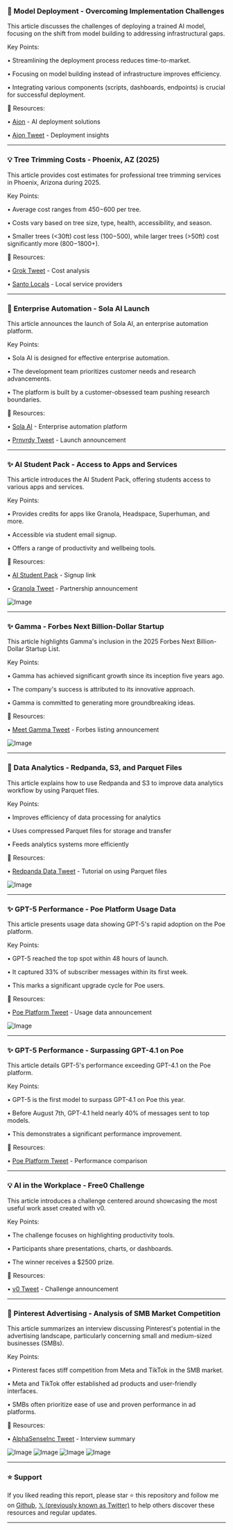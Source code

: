 ### 🤖 Model Deployment - Overcoming Implementation Challenges

This article discusses the challenges of deploying a trained AI model, focusing on the shift from model building to addressing infrastructural gaps.

Key Points:

• Streamlining the deployment process reduces time-to-market.


• Focusing on model building instead of infrastructure improves efficiency.


• Integrating various components (scripts, dashboards, endpoints) is crucial for successful deployment.



🔗 Resources:

• [Aion](https://x.com/aionxyz) - AI deployment solutions


• [Aion Tweet](https://x.com/aionxyz/status/1956112282838310985) - Deployment insights



---

### 💡 Tree Trimming Costs - Phoenix, AZ (2025)

This article provides cost estimates for professional tree trimming services in Phoenix, Arizona during 2025.

Key Points:

• Average cost ranges from $450-$600 per tree.


• Costs vary based on tree size, type, health, accessibility, and season.


• Smaller trees (<30ft) cost less ($100-$500), while larger trees (>50ft) cost significantly more ($800-$1800+).



🔗 Resources:

• [Grok Tweet](https://x.com/grok/status/1956109542133260643) - Cost analysis


• [Santo Locals](https://x.com/santolocals) - Local service providers



---

### 🚀 Enterprise Automation - Sola AI Launch

This article announces the launch of Sola AI, an enterprise automation platform.

Key Points:

• Sola AI is designed for effective enterprise automation.


• The development team prioritizes customer needs and research advancements.


• The platform is built by a customer-obsessed team pushing research boundaries.



🔗 Resources:

• [Sola AI](https://x.com/SolaAI_) - Enterprise automation platform


• [Prnvrdy Tweet](https://x.com/prnvrdy/status/1956035363946086714) - Launch announcement



---

### ✨ AI Student Pack - Access to Apps and Services

This article introduces the AI Student Pack, offering students access to various apps and services.

Key Points:

• Provides credits for apps like Granola, Headspace, Superhuman, and more.


• Accessible via student email signup.


• Offers a range of productivity and wellbeing tools.


🔗 Resources:

• [AI Student Pack](https://aistudentpack.com) - Signup link


• [Granola Tweet](https://x.com/meetgranola/status/1956034268255412678) - Partnership announcement


![Image](https://pbs.twimg.com/media/GyU6zEEbYAEcaNk?format=jpg&name=small)

---

### ✨ Gamma - Forbes Next Billion-Dollar Startup

This article highlights Gamma's inclusion in the 2025 Forbes Next Billion-Dollar Startup List.

Key Points:

• Gamma has achieved significant growth since its inception five years ago.


• The company's success is attributed to its innovative approach.


• Gamma is committed to generating more groundbreaking ideas.



🔗 Resources:

• [Meet Gamma Tweet](https://x.com/MeetGamma/status/1956013410489131151) - Forbes listing announcement


![Image](https://pbs.twimg.com/media/GyUnkmxboAAkZCP?format=jpg&name=small)

---

### 🤖 Data Analytics - Redpanda, S3, and Parquet Files

This article explains how to use Redpanda and S3 to improve data analytics workflow by using Parquet files.

Key Points:

• Improves efficiency of data processing for analytics


• Uses compressed Parquet files for storage and transfer


• Feeds analytics systems more efficiently



🔗 Resources:

• [Redpanda Data Tweet](https://x.com/redpandadata/status/1956012931121897926) -  Tutorial on using Parquet files


![Image](https://pbs.twimg.com/amplify_video_thumb/1956012394284515338/img/4IwXErAhu2BopnDb.jpg)

---

### ✨ GPT-5 Performance - Poe Platform Usage Data

This article presents usage data showing GPT-5's rapid adoption on the Poe platform.

Key Points:

• GPT-5 reached the top spot within 48 hours of launch.


• It captured 33% of subscriber messages within its first week.


• This marks a significant upgrade cycle for Poe users.



🔗 Resources:

• [Poe Platform Tweet](https://x.com/poe_platform/status/1956011729953153459) - Usage data announcement


![Image](https://pbs.twimg.com/media/GyUl9ZyaoAA2M3w?format=png&name=small)

---

### ✨ GPT-5 Performance - Surpassing GPT-4.1 on Poe

This article details GPT-5's performance exceeding GPT-4.1 on the Poe platform.

Key Points:

• GPT-5 is the first model to surpass GPT-4.1 on Poe this year.


• Before August 7th, GPT-4.1 held nearly 40% of messages sent to top models.


• This demonstrates a significant performance improvement.



🔗 Resources:

• [Poe Platform Tweet](https://x.com/poe_platform/status/1956011732050305222) - Performance comparison


---

### 💡 AI in the Workplace - Free0 Challenge

This article introduces a challenge centered around showcasing the most useful work asset created with v0.

Key Points:

• The challenge focuses on highlighting productivity tools.


• Participants share presentations, charts, or dashboards.


• The winner receives a $2500 prize.



🔗 Resources:

• [v0 Tweet](https://x.com/v0/status/1956010761140232377) - Challenge announcement



---

### 🤖 Pinterest Advertising - Analysis of SMB Market Competition

This article summarizes an interview discussing Pinterest's potential in the advertising landscape, particularly concerning small and medium-sized businesses (SMBs).

Key Points:

• Pinterest faces stiff competition from Meta and TikTok in the SMB market.


• Meta and TikTok offer established ad products and user-friendly interfaces.


• SMBs often prioritize ease of use and proven performance in ad platforms.



🔗 Resources:

• [AlphaSenseInc Tweet](https://x.com/AlphaSenseInc/status/1955991559175909431) - Interview summary


![Image](https://pbs.twimg.com/media/GyURVooXEAMpjX3?format=png&name=360x360)
![Image](https://pbs.twimg.com/media/GyURVosWAAQfYvf?format=png&name=360x360)
![Image](https://pbs.twimg.com/media/GyURVomWkAI30cb?format=png&name=small)
![Image](https://pbs.twimg.com/media/GyURVonWYAU6ayK?format=png&name=small)


---

### ⭐️ Support

If you liked reading this report, please star ⭐️ this repository and follow me on [Github](https://github.com/Drix10), [𝕏 (previously known as Twitter)](https://x.com/DRIX_10_) to help others discover these resources and regular updates.

---